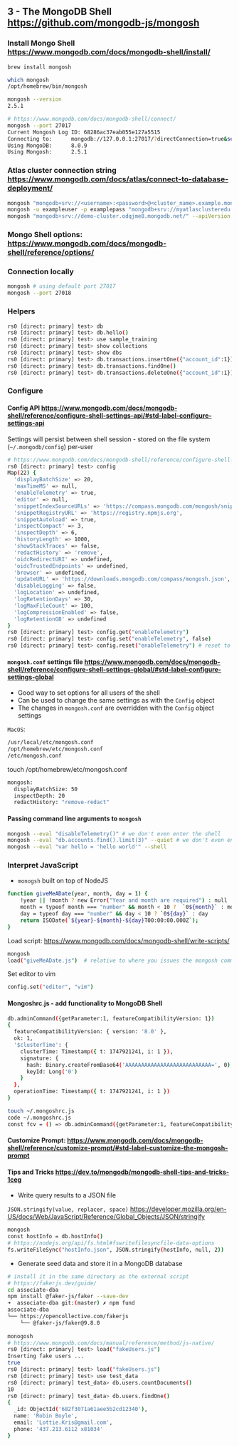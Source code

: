 ## 3 - The MongoDB Shell https://github.com/mongodb-js/mongosh

### Install Mongo Shell https://www.mongodb.com/docs/mongodb-shell/install/

```bash
brew install mongosh

which mongosh
/opt/homebrew/bin/mongosh

mongosh --version
2.5.1

# https://www.mongodb.com/docs/mongodb-shell/connect/
mongosh --port 27017
Current Mongosh Log ID:	68286ac37eab055e127a5515
Connecting to:		mongodb://127.0.0.1:27017/?directConnection=true&serverSelectionTimeoutMS=2000&appName=mongosh+2.5.1
Using MongoDB:		8.0.9
Using Mongosh:		2.5.1

```


### Atlas cluster connection string https://www.mongodb.com/docs/atlas/connect-to-database-deployment/

```bash
mongosh "mongodb+srv://<username>:<password>@<cluster_name>.example.mongodb.net"
mongosh -u exampleuser -p examplepass "mongodb+srv://myatlasclusteredu.example.mongodb.net"
mongosh "mongodb+srv://demo-cluster.odqjme8.mongodb.net/" --apiVersion 1 --username altfatterz
```

### Mongo Shell options: https://www.mongodb.com/docs/mongodb-shell/reference/options/

### Connection locally

```bash
mongosh # using default port 27017
mongosh --port 27018
```

### Helpers

```bash
rs0 [direct: primary] test> db
rs0 [direct: primary] test> db.hello()
rs0 [direct: primary] test> use sample_training
rs0 [direct: primary] test> show collections
rs0 [direct: primary] test> show dbs
rs0 [direct: primary] test> db.transactions.insertOne({"account_id":1})
rs0 [direct: primary] test> db.transactions.findOne()
rs0 [direct: primary] test> db.transactions.deleteOne({"account_id":1})
```

### Configure

#### Config API https://www.mongodb.com/docs/mongodb-shell/reference/configure-shell-settings-api/#std-label-configure-settings-api

Settings will persist between shell session - stored on the file system (`~/.mongodb/config`) per-user 

```bash
# https://www.mongodb.com/docs/mongodb-shell/reference/configure-shell-settings/#std-label-mongosh-shell-settings
rs0 [direct: primary] test> config
Map(22) {
  'displayBatchSize' => 20,
  'maxTimeMS' => null,
  'enableTelemetry' => true,
  'editor' => null,
  'snippetIndexSourceURLs' => 'https://compass.mongodb.com/mongosh/snippets-index.bson.br',
  'snippetRegistryURL' => 'https://registry.npmjs.org',
  'snippetAutoload' => true,
  'inspectCompact' => 3,
  'inspectDepth' => 6,
  'historyLength' => 1000,
  'showStackTraces' => false,
  'redactHistory' => 'remove',
  'oidcRedirectURI' => undefined,
  'oidcTrustedEndpoints' => undefined,
  'browser' => undefined,
  'updateURL' => 'https://downloads.mongodb.com/compass/mongosh.json',
  'disableLogging' => false,
  'logLocation' => undefined,
  'logRetentionDays' => 30,
  'logMaxFileCount' => 100,
  'logCompressionEnabled' => false,
  'logRetentionGB' => undefined
}
rs0 [direct: primary] test> config.get("enableTelemetry")
rs0 [direct: primary] test> config.set("enableTelemetry", false)
rs0 [direct: primary] test> config.reset("enableTelemetry") # reset to default settings
```

#### `mongosh.conf` settings file https://www.mongodb.com/docs/mongodb-shell/reference/configure-shell-settings-global/#std-label-configure-settings-global

- Good way to set options for all users of the shell
- Can be used to change the same settings as with the `Config` object
- The changes in `mongosh.conf` are overridden with the `Config` object settings 

`MacOS`:
```bash
/usr/local/etc/mongosh.conf
/opt/homebrew/etc/mongosh.conf
/etc/mongosh.conf
````

touch /opt/homebrew/etc/mongosh.conf

```bash
mongosh:
  displayBatchSize: 50
  inspectDepth: 20
  redactHistory: "remove-redact"
```

#### Passing command line arguments to `mongosh`

```bash
mongosh --eval "disableTelemetry()" # we don't even enter the shell
mongosh --eval "db.accounts.find().limit(3)" --quiet # we don't even enter the shell
mongosh --eval "var hello = 'hello world'" --shell
```

### Interpret JavaScript

- `monogsh` built on top of NodeJS

```bash
function giveMeADate(year, month, day = 1) {
    !year || !month ? new Error("Year and month are required") : null
    month = typeof month === "number" && month < 10 ?  `0${month}` : month
    day = typeof day === "number" && day < 10 ? `0${day}` : day
    return ISODate(`${year}-${month}-${day}T00:00:00.000Z`);
}
```

Load script: https://www.mongodb.com/docs/mongodb-shell/write-scripts/

```bash
mongosh
load("giveMeADate.js")  # relative to where you issues the mongosh command
```

Set editor to vim

```bash
config.set("editor", "vim")
```

#### Mongoshrc.js - add functionality to MongoDB Shell

```bash
db.adminCommand({getParameter:1, featureCompatibilityVersion: 1})
{
  featureCompatibilityVersion: { version: '8.0' },
  ok: 1,
  '$clusterTime': {
    clusterTime: Timestamp({ t: 1747921241, i: 1 }),
    signature: {
      hash: Binary.createFromBase64('AAAAAAAAAAAAAAAAAAAAAAAAAAA=', 0),
      keyId: Long('0')
    }
  },
  operationTime: Timestamp({ t: 1747921241, i: 1 })
}
```

```bash
touch ~/.mongoshrc.js
code ~/.mongoshrc.js
const fcv = () => db.adminCommand({getParameter:1, featureCompatibilityVersion: 1})
```

#### Customize Prompt: https://www.mongodb.com/docs/mongodb-shell/reference/customize-prompt/#std-label-customize-the-mongosh-prompt

#### Tips and Tricks https://dev.to/mongodb/mongodb-shell-tips-and-tricks-1ceg

- Write query results to a JSON file

`JSON.stringify(value, replacer, space)`
https://developer.mozilla.org/en-US/docs/Web/JavaScript/Reference/Global_Objects/JSON/stringify

```bash
mongosh
const hostInfo = db.hostInfo()
# https://nodejs.org/api/fs.html#fswritefilesyncfile-data-options
fs.writeFileSync("hostInfo.json", JSON.stringify(hostInfo, null, 2))
```

- Generate seed data and store it in a MongoDB database

```bash
# install it in the same directory as the external script
# https://fakerjs.dev/guide/
cd associate-dba
npm install @faker-js/faker --save-dev 
➜  associate-dba git:(master) ✗ npm fund
associate-dba
└── https://opencollective.com/fakerjs
    └── @faker-js/faker@9.8.0
    
monogosh
# https://www.mongodb.com/docs/manual/reference/method/js-native/
rs0 [direct: primary] test> load("fakeUsers.js")
Inserting fake users ...
true
rs0 [direct: primary] test> load("fakeUsers.js")
rs0 [direct: primary] test> use test_data
rs0 [direct: primary] test_data> db.users.countDocuments()
10      
rs0 [direct: primary] test_data> db.users.findOne()
{
  _id: ObjectId('682f3071a61aee5b2cd12340'),
  name: 'Robin Boyle',
  email: 'Lottie.Kris@gmail.com',
  phone: '437.213.6112 x81034'
}
```
